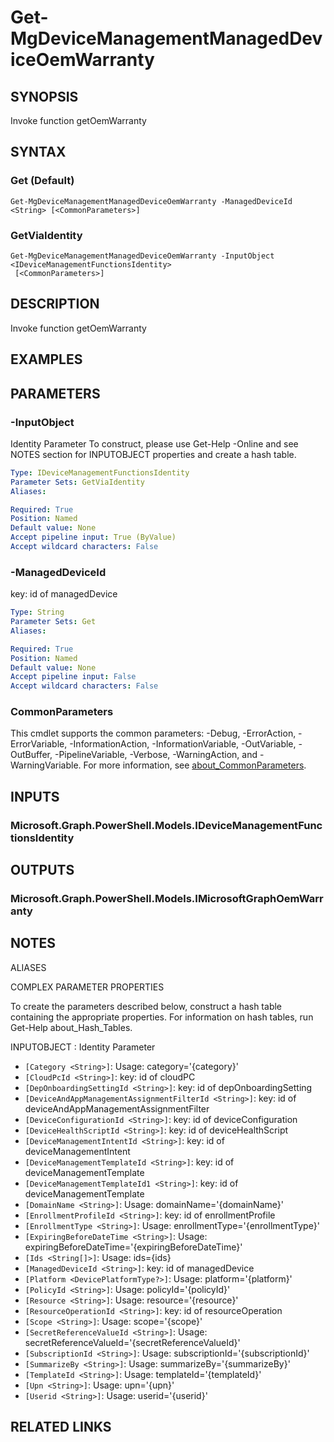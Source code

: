 ﻿---
external help file: Microsoft.Graph.DeviceManagement.Functions-help.xml
Module Name: Microsoft.Graph.DeviceManagement.Functions
online version: https://docs.microsoft.com/en-us/powershell/module/microsoft.graph.devicemanagement.functions/get-mgdevicemanagementmanageddeviceoemwarranty
schema: 2.0.0
---

# Get-MgDeviceManagementManagedDeviceOemWarranty

## SYNOPSIS
Invoke function getOemWarranty

## SYNTAX

### Get (Default)
```
Get-MgDeviceManagementManagedDeviceOemWarranty -ManagedDeviceId <String> [<CommonParameters>]
```

### GetViaIdentity
```
Get-MgDeviceManagementManagedDeviceOemWarranty -InputObject <IDeviceManagementFunctionsIdentity>
 [<CommonParameters>]
```

## DESCRIPTION
Invoke function getOemWarranty

## EXAMPLES

## PARAMETERS

### -InputObject
Identity Parameter
To construct, please use Get-Help -Online and see NOTES section for INPUTOBJECT properties and create a hash table.

```yaml
Type: IDeviceManagementFunctionsIdentity
Parameter Sets: GetViaIdentity
Aliases:

Required: True
Position: Named
Default value: None
Accept pipeline input: True (ByValue)
Accept wildcard characters: False
```

### -ManagedDeviceId
key: id of managedDevice

```yaml
Type: String
Parameter Sets: Get
Aliases:

Required: True
Position: Named
Default value: None
Accept pipeline input: False
Accept wildcard characters: False
```

### CommonParameters
This cmdlet supports the common parameters: -Debug, -ErrorAction, -ErrorVariable, -InformationAction, -InformationVariable, -OutVariable, -OutBuffer, -PipelineVariable, -Verbose, -WarningAction, and -WarningVariable. For more information, see [about_CommonParameters](http://go.microsoft.com/fwlink/?LinkID=113216).

## INPUTS

### Microsoft.Graph.PowerShell.Models.IDeviceManagementFunctionsIdentity
## OUTPUTS

### Microsoft.Graph.PowerShell.Models.IMicrosoftGraphOemWarranty
## NOTES

ALIASES

COMPLEX PARAMETER PROPERTIES

To create the parameters described below, construct a hash table containing the appropriate properties. For information on hash tables, run Get-Help about_Hash_Tables.


INPUTOBJECT <IDeviceManagementFunctionsIdentity>: Identity Parameter
  - `[Category <String>]`: Usage: category='{category}'
  - `[CloudPcId <String>]`: key: id of cloudPC
  - `[DepOnboardingSettingId <String>]`: key: id of depOnboardingSetting
  - `[DeviceAndAppManagementAssignmentFilterId <String>]`: key: id of deviceAndAppManagementAssignmentFilter
  - `[DeviceConfigurationId <String>]`: key: id of deviceConfiguration
  - `[DeviceHealthScriptId <String>]`: key: id of deviceHealthScript
  - `[DeviceManagementIntentId <String>]`: key: id of deviceManagementIntent
  - `[DeviceManagementTemplateId <String>]`: key: id of deviceManagementTemplate
  - `[DeviceManagementTemplateId1 <String>]`: key: id of deviceManagementTemplate
  - `[DomainName <String>]`: Usage: domainName='{domainName}'
  - `[EnrollmentProfileId <String>]`: key: id of enrollmentProfile
  - `[EnrollmentType <String>]`: Usage: enrollmentType='{enrollmentType}'
  - `[ExpiringBeforeDateTime <String>]`: Usage: expiringBeforeDateTime='{expiringBeforeDateTime}'
  - `[Ids <String[]>]`: Usage: ids={ids}
  - `[ManagedDeviceId <String>]`: key: id of managedDevice
  - `[Platform <DevicePlatformType?>]`: Usage: platform='{platform}'
  - `[PolicyId <String>]`: Usage: policyId='{policyId}'
  - `[Resource <String>]`: Usage: resource='{resource}'
  - `[ResourceOperationId <String>]`: key: id of resourceOperation
  - `[Scope <String>]`: Usage: scope='{scope}'
  - `[SecretReferenceValueId <String>]`: Usage: secretReferenceValueId='{secretReferenceValueId}'
  - `[SubscriptionId <String>]`: Usage: subscriptionId='{subscriptionId}'
  - `[SummarizeBy <String>]`: Usage: summarizeBy='{summarizeBy}'
  - `[TemplateId <String>]`: Usage: templateId='{templateId}'
  - `[Upn <String>]`: Usage: upn='{upn}'
  - `[Userid <String>]`: Usage: userid='{userid}'

## RELATED LINKS
